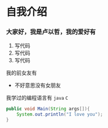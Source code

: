 # 自我介绍

### 大家好，我是卢以哲，我的爱好有
1. 写代码
2. 写代码
3. 写代码

我的前女友有
* 不好意思没有女朋友

我学过的编程语言有 `java` `C`

```java
public void Main(String args[]){
    System.out.println("I love you");
}
```